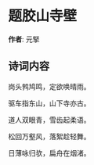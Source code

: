 # 题胶山寺壁

**作者**: 元掔

## 诗词内容

岗头鹁鸠鸣，定欲唤晴雨。

驱车指东山，山下寺亦古。

道人双眼青，雪齿起柔语。

松回万壑风，落絮趁轻舞。

日薄咏归欤，扁舟在烟渚。

